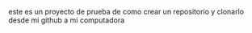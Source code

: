 este es un proyecto de prueba de como crear un repositorio y clonarlo desde mi github a mi computadora
